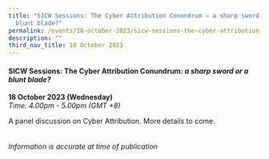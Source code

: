 ```yaml
---
title: "SICW Sessions: The Cyber Attribution Conundrum – a sharp sword or a
  blunt blade?"
permalink: /events/18-october-2023/sicw-sessions-the-cyber-attribution-conundrum/
description: ""
third_nav_title: 18 October 2023
---
```

#### **SICW Sessions: The Cyber Attribution Conundrum: *a sharp sword or a blunt blade?***

**18 October 2023 (Wednesday)**  
*Time: 4.00pm - 5.00pm (GMT +8)*

A panel discussion on Cyber Attribution. More details to come. 
<br><br><br>
*Information is accurate at time of publication*